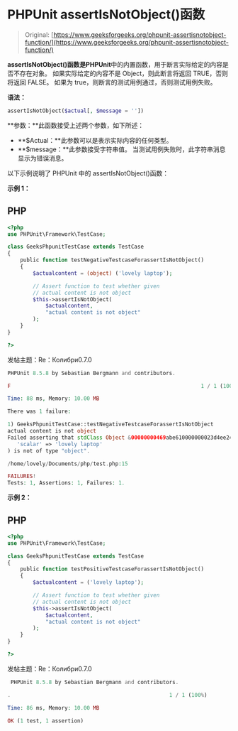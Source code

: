 # PHPUnit assertIsNotObject()函数

> Original: [https://www.geeksforgeeks.org/phpunit-assertisnotobject-function/](https://www.geeksforgeeks.org/phpunit-assertisnotobject-function/)

**assertIsNotObject()**函数是**PHPUnit**中的内置函数，用于断言实际给定的内容是否不存在对象。 如果实际给定的内容不是 Object，则此断言将返回 TRUE，否则将返回 FALSE。 如果为 true，则断言的测试用例通过，否则测试用例失败。

**语法：**

```php
assertIsNotObject($actual[, $message = ''])

```

**参数：**此函数接受上述两个参数，如下所述：

*   **$Actual：**此参数可以是表示实际内容的任何类型。
*   **$message：**此参数接受字符串值。 当测试用例失败时，此字符串消息显示为错误消息。

以下示例说明了 PHPUnit 中的 assertIsNotObject()函数：

**示例 1：**

## PHP

```php
<?php 
use PHPUnit\Framework\TestCase; 

class GeeksPhpunitTestCase extends TestCase 
{ 
    public function testNegativeTestcaseForassertIsNotObject() 
    { 
        $actualcontent = (object) ('lovely laptop');

        // Assert function to test whether given 
        // actual content is not object
        $this->assertIsNotObject(
            $actualcontent, 
            "actual content is not object"
        ); 
    } 
} 

?>
```

发帖主题：Re：Колибри0.7.0

```php
PHPUnit 8.5.8 by Sebastian Bergmann and contributors.

F                                                            1 / 1 (100%)

Time: 88 ms, Memory: 10.00 MB

There was 1 failure:

1) GeeksPhpunitTestCase::testNegativeTestcaseForassertIsNotObject
actual content is not object
Failed asserting that stdClass Object &00000000469abe610000000023d4ee24 (
   'scalar' => 'lovely laptop'
) is not of type "object".

/home/lovely/Documents/php/test.php:15

FAILURES!
Tests: 1, Assertions: 1, Failures: 1.

```

**示例 2：**

## PHP

```php
<?php 
use PHPUnit\Framework\TestCase; 

class GeeksPhpunitTestCase extends TestCase 
{ 
    public function testPositiveTestcaseForassertIsNotObject() 
    { 
        $actualcontent = ('lovely laptop');

        // Assert function to test whether given 
        // actual content is not object
        $this->assertIsNotObject(
            $actualcontent, 
            "actual content is not object"
        ); 
    } 
} 

?>
```

发帖主题：Re：Колибри0.7.0

```php
 PHPUnit 8.5.8 by Sebastian Bergmann and contributors.

.                                                  1 / 1 (100%)

Time: 86 ms, Memory: 10.00 MB

OK (1 test, 1 assertion)

```